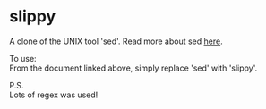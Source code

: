 # slippy
A clone of the UNIX tool 'sed'. Read more about sed [here](https://www.gnu.org/software/sed/manual/sed.html).

To use: <br/>
From the document linked above, simply replace 'sed' with 'slippy'.

P.S. <br/>
Lots of regex was used!
